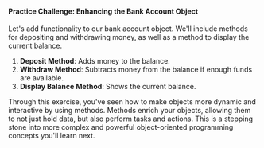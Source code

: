 #### Practice Challenge:  Enhancing the Bank Account Object

Let's add functionality to our bank account object. We'll include methods for depositing and withdrawing money, as well as a method to display the current balance.

1. **Deposit Method**: Adds money to the balance.
2. **Withdraw Method**: Subtracts money from the balance if enough funds are available.
3. **Display Balance Method**: Shows the current balance.

Through this exercise, you've seen how to make objects more dynamic and interactive by using methods. Methods enrich your objects, allowing them to not just hold data, but also perform tasks and actions. This is a stepping stone into more complex and powerful object-oriented programming concepts you'll learn next.
